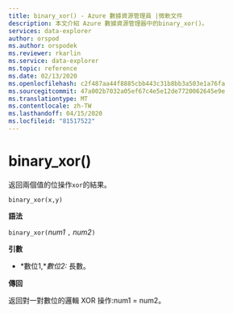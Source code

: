 ```yaml
---
title: binary_xor() - Azure 數據資源管理員 |微軟文件
description: 本文介紹 Azure 數據資源管理器中的binary_xor()。
services: data-explorer
author: orspod
ms.author: orspodek
ms.reviewer: rkarlin
ms.service: data-explorer
ms.topic: reference
ms.date: 02/13/2020
ms.openlocfilehash: c2f487aa44f8885cbb443c31b8bb3a503e1a76fa
ms.sourcegitcommit: 47a002b7032a05ef67c4e5e12de7720062645e9e
ms.translationtype: MT
ms.contentlocale: zh-TW
ms.lasthandoff: 04/15/2020
ms.locfileid: "81517522"
---
```

# <a name="binary_xor"></a>binary_xor()

返回兩個值的位操作`xor`的結果。

```kusto
binary_xor(x,y)
```

**語法**

`binary_xor(`*num1* `,` *num2*`)`

**引數**

* *數位1,**數位2:* 長數。

**傳回**

返回對一對數位的邏輯 XOR 操作:num1 = num2。
